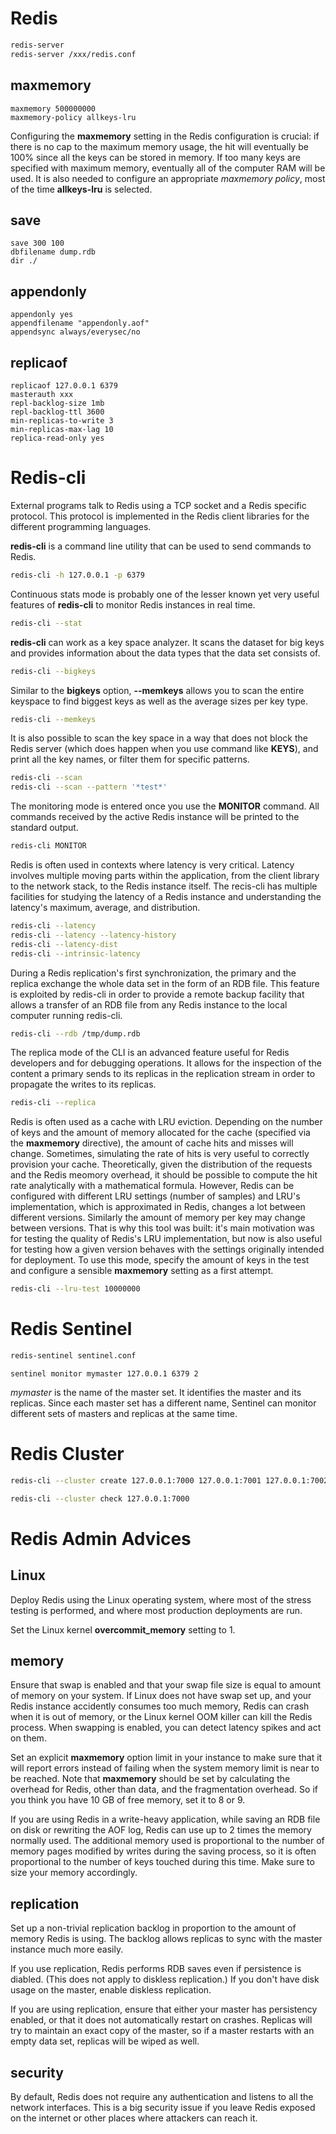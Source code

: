 # Redis
```sh
redis-server
redis-server /xxx/redis.conf
```

## maxmemory
```
maxmemory 500000000
maxmemory-policy allkeys-lru
```
Configuring the **maxmemory** setting in the Redis configuration is crucial: if there is no cap to the maximum memory usage, the hit will eventually be 100% since all the keys can be stored in memory. If too many keys are specified with maximum memory, eventually all of the computer RAM will be used. It is also needed to configure an appropriate *maxmemory policy*, most of the time **allkeys-lru** is selected.

## save
```
save 300 100
dbfilename dump.rdb
dir ./
```

## appendonly
```
appendonly yes
appendfilename "appendonly.aof"
appendsync always/everysec/no
```

## replicaof
```
replicaof 127.0.0.1 6379
masterauth xxx
repl-backlog-size 1mb
repl-backlog-ttl 3600
min-replicas-to-write 3
min-replicas-max-lag 10
replica-read-only yes
```

# Redis-cli
External programs talk to Redis using a TCP socket and a Redis specific protocol. This protocol is implemented in the Redis client libraries for the different programming languages. 

**redis-cli** is a command line utility that can be used to send commands to Redis.
```sh
redis-cli -h 127.0.0.1 -p 6379
```

Continuous stats mode is probably one of the lesser known yet very useful features of **redis-cli** to monitor Redis instances in real time.
```sh
redis-cli --stat
```

**redis-cli** can work as a key space analyzer. It scans the dataset for big keys and provides information about the data types that the data set consists of.
```sh
redis-cli --bigkeys
```

Similar to the **bigkeys** option, **--memkeys** allows you to scan the entire keyspace to find biggest keys as well as the average sizes per key type.
```sh
redis-cli --memkeys
```

It is also possible to scan the key space in a way that does not block the Redis server (which does happen when you use command like **KEYS**), and print all the key names, or filter them for specific patterns.
```sh
redis-cli --scan
redis-cli --scan --pattern '*test*'
```

The monitoring mode is entered once you use the **MONITOR** command. All commands received by the active Redis instance will be printed to the standard output.
```sh
redis-cli MONITOR
```

Redis is often used in contexts where latency is very critical. Latency involves multiple moving parts within the application, from the client library to the network stack, to the Redis instance itself. The recis-cli has multiple facilities for studying the latency of a Redis instance and understanding the latency's maximum, average, and distribution.
```sh
redis-cli --latency
redis-cli --latency --latency-history
redis-cli --latency-dist
redis-cli --intrinsic-latency
```

During a Redis replication's first synchronization, the primary and the replica exchange the whole data set in the form of an RDB file. This feature is exploited by redis-cli in order to provide a remote backup facility that allows a transfer of an RDB file from any Redis instance to the local computer running redis-cli.
```sh
redis-cli --rdb /tmp/dump.rdb
```

The replica mode of the CLI is an advanced feature useful for Redis developers and for debugging operations. It allows for the inspection of the content a primary sends to its replicas in the replication stream in order to propagate the writes to its replicas.
```sh
redis-cli --replica
```

Redis is often used as a cache with LRU eviction. Depending on the number of keys and the amount of memory allocated for the cache (specified via the **maxmemory** directive), the amount of cache hits and misses will change. Sometimes, simulating the rate of hits is very useful to correctly provision your cache. Theoretically, given the distribution of the requests and the Redis meomory overhead, it should be possible to compute the hit rate analytically with a mathematical formula. However, Redis can be configured with different LRU settings (number of samples) and LRU's implementation, which is approximated in Redis, changes a lot between different versions. Similarly the amount of memory per key may change between versions. That is why this tool was built: it's main motivation was for testing the quality of Redis's LRU implementation, but now is also useful for testing how a given version behaves with the settings originally intended for deployment. To use this mode, specify the amount of keys in the test and configure a sensible **maxmemory** setting as a first attempt.
```sh
redis-cli --lru-test 10000000
```

# Redis Sentinel
```sh
redis-sentinel sentinel.conf
```

```
sentinel monitor mymaster 127.0.0.1 6379 2
```
*mymaster* is the name of the master set. It identifies the master and its replicas. Since each master set has a different name, Sentinel can monitor different sets of masters and replicas at the same time.

# Redis Cluster
```sh
redis-cli --cluster create 127.0.0.1:7000 127.0.0.1:7001 127.0.0.1:7002 127.0.0.1:7003 127.0.0.1:7004 127.0.0.1:7005 --cluster-replicas 1

redis-cli --cluster check 127.0.0.1:7000
```

# Redis Admin Advices
## Linux
Deploy Redis using the Linux operating system, where most of the stress testing is performed, and where most production deployments are run.

Set the Linux kernel **overcommit_memory** setting to 1.

## memory
Ensure that swap is enabled and that your swap file size is equal to amount of memory on your system. If Linux does not have swap set up, and your Redis instance accidently consumes too much memory, Redis can crash when it is out of memory, or the Linux kernel OOM killer can kill the Redis process. When swapping is enabled, you can detect latency spikes and act on them.

Set an explicit **maxmemory** option limit in your instance to make sure that it will report errors instead of failing when the system memory limit is near to be reached. Note that **maxmemory** should be set by calculating the overhead for Redis, other than data, and the fragmentation overhead. So if you think you have 10 GB of free memory, set it to 8 or 9.

If you are using Redis in a write-heavy application, while saving an RDB file on disk or rewriting the AOF log, Redis can use up to 2 times the memory normally used. The additional memory used is proportional to the number of memory pages modified by writes during the saving process, so it is often proportional to the number of keys touched during this time. Make sure to size your memory accordingly.

## replication
Set up a non-trivial replication backlog in proportion to the amount of memory Redis is using. The backlog allows replicas to sync with the master instance much more easily.

If you use replication, Redis performs RDB saves even if persistence is diabled. (This does not apply to diskless replication.) If you don't have disk usage on the master, enable diskless replication.

If you are using replication, ensure that either your master has persistency enabled, or that it does not automatically restart on crashes. Replicas will try to maintain an exact copy of the master, so if a master restarts with an empty data set, replicas will be wiped as well.

## security
By default, Redis does not require any authentication and listens to all the network interfaces. This is a big security issue if you leave Redis exposed on the internet or other places where attackers can reach it.